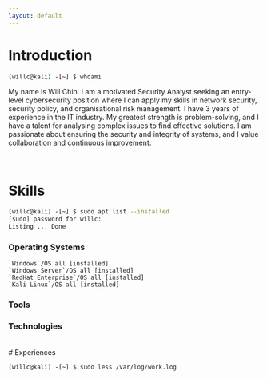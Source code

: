 ```yaml
---
layout: default
---
```


# Introduction

```bash
(willc@kali) -[~] $ whoami

```
My name is Will Chin. I am a motivated Security Analyst seeking an entry-level cybersecurity position where I can apply my skills in network security, security policy, and organisational risk management. I have 3 years of experience in the IT industry. My greatest strength is problem-solving, and I have a talent for analysing complex issues to find effective solutions. I am passionate about ensuring the security and integrity of systems, and I value collaboration and continuous improvement.

<br>

# Skills

```bash
(willc@kali) -[~] $ sudo apt list --installed
[sudo] password for willc:
Listing ... Done

```
### Operating Systems

```
`Windows`/OS all [installed]
`Windows Server`/OS all [installed]
`RedHat Enterprise`/OS all [installed]
`Kali Linux`/OS all [installed]

```

### Tools

### Technologies

<br>
# Experiences

```bash
(willc@kali) -[~] $ sudo less /var/log/work.log
```





